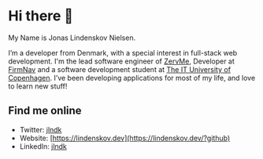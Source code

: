 # Hi there 👋

My Name is Jonas Lindenskov Nielsen.

I’m a developer from Denmark, with a special interest in full-stack web development.
I'm the lead software engineer of [ZervMe](https://zervme.com), Developer at [FirmNav](https://firmnav.com) and a software development student at [The IT University of Copenhagen](https://en.itu.dk/).
I’ve been developing applications for most of my life, and love to learn new stuff!

## Find me online

* Twitter: [jlndk](https://twitter.com/jlndk)
* Website: [https://lindenskov.dev](https://lindenskov.dev/?github)
* LinkedIn: [jlndk](https://www.linkedin.com/in/jlndk/)

